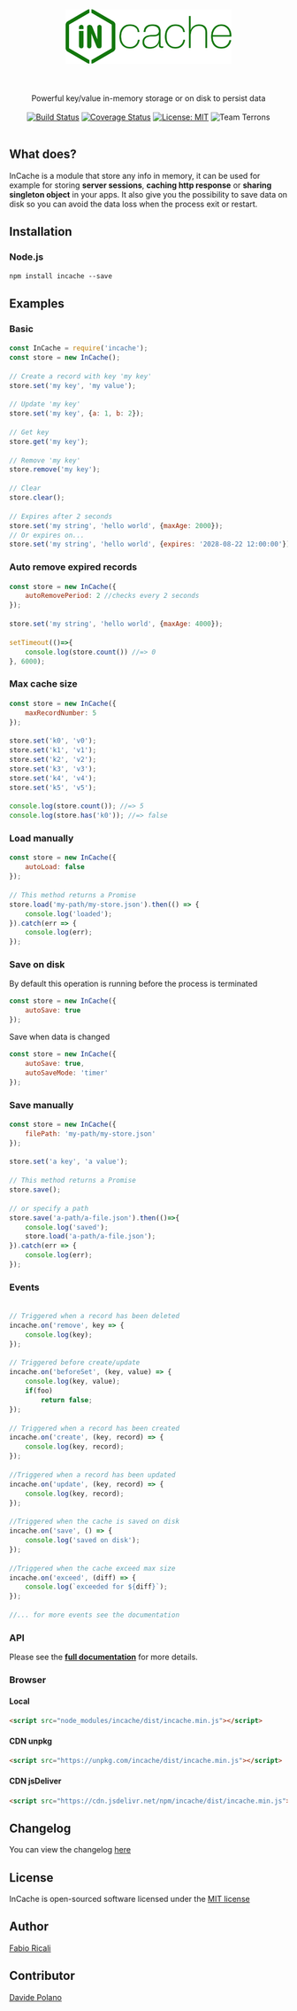 <div align="center">
<br/><br/>
<img width="300" src="https://raw.githubusercontent.com/fabioricali/incache/master/extra/logo.png?2" title="incache"/>
<br/><br/>
<br/><br/>
Powerful key/value in-memory storage or on disk to persist data
<br/><br/>
<a href="https://travis-ci.org/fabioricali/incache" target="_blank"><img src="https://travis-ci.org/fabioricali/incache.svg?branch=master" title="Build Status"/></a>
<a href="https://coveralls.io/github/fabioricali/incache?branch=master" target="_blank"><img src="https://coveralls.io/repos/github/fabioricali/incache/badge.svg?branch=master&2" title="Coverage Status"/></a>
<a href="https://opensource.org/licenses/MIT" target="_blank"><img src="https://img.shields.io/badge/License-MIT-yellow.svg" title="License: MIT"/></a>
<img src="https://img.shields.io/badge/team-terrons-orange.svg" title="Team Terrons"/>
<br/><br/>
</div>

## What does?
InCache is a module that store any info in memory, it can be used for example for storing **server sessions**, **caching http response** or **sharing singleton object** in your apps.
It also give you the possibility to save data on disk so you can avoid the data loss when the process exit or restart.

## Installation

### Node.js
```
npm install incache --save
```

## Examples

### Basic
```javascript
const InCache = require('incache');
const store = new InCache();

// Create a record with key 'my key'
store.set('my key', 'my value');

// Update 'my key'
store.set('my key', {a: 1, b: 2});

// Get key
store.get('my key');

// Remove 'my key'
store.remove('my key');

// Clear
store.clear();

// Expires after 2 seconds
store.set('my string', 'hello world', {maxAge: 2000});
// Or expires on...
store.set('my string', 'hello world', {expires: '2028-08-22 12:00:00'});
```

### Auto remove expired records
```javascript
const store = new InCache({
    autoRemovePeriod: 2 //checks every 2 seconds
});

store.set('my string', 'hello world', {maxAge: 4000});

setTimeout(()=>{
    console.log(store.count()) //=> 0
}, 6000);
```

### Max cache size
```javascript
const store = new InCache({
    maxRecordNumber: 5
});

store.set('k0', 'v0');
store.set('k1', 'v1');
store.set('k2', 'v2');
store.set('k3', 'v3');
store.set('k4', 'v4');
store.set('k5', 'v5');

console.log(store.count()); //=> 5
console.log(store.has('k0')); //=> false
```

### Load manually
```javascript
const store = new InCache({
    autoLoad: false
});

// This method returns a Promise
store.load('my-path/my-store.json').then(() => {
    console.log('loaded');
}).catch(err => {
    console.log(err);
});
```

### Save on disk
By default this operation is running before the process is terminated
```javascript
const store = new InCache({
    autoSave: true
});
```

Save when data is changed
```javascript
const store = new InCache({
    autoSave: true,
    autoSaveMode: 'timer'
});
```

### Save manually
```javascript
const store = new InCache({
    filePath: 'my-path/my-store.json'
});

store.set('a key', 'a value');

// This method returns a Promise
store.save();

// or specify a path
store.save('a-path/a-file.json').then(()=>{
    console.log('saved');
    store.load('a-path/a-file.json');
}).catch(err => {
    console.log(err);
});
```

### Events
```javascript

// Triggered when a record has been deleted
incache.on('remove', key => {
    console.log(key);
});

// Triggered before create/update
incache.on('beforeSet', (key, value) => {
    console.log(key, value);
    if(foo)
        return false;
});

// Triggered when a record has been created
incache.on('create', (key, record) => {
    console.log(key, record);
});

//Triggered when a record has been updated
incache.on('update', (key, record) => {
    console.log(key, record);
});

//Triggered when the cache is saved on disk
incache.on('save', () => {
    console.log('saved on disk');
});

//Triggered when the cache exceed max size
incache.on('exceed', (diff) => {
    console.log(`exceeded for ${diff}`);
});

//... for more events see the documentation
```

### API
Please see the **<a href="https://github.com/fabioricali/incache/blob/master/api.md">full documentation</a>** for more details.

### Browser

#### Local
```html
<script src="node_modules/incache/dist/incache.min.js"></script>
```

#### CDN unpkg
```html
<script src="https://unpkg.com/incache/dist/incache.min.js"></script>
```

#### CDN jsDeliver
```html
<script src="https://cdn.jsdelivr.net/npm/incache/dist/incache.min.js"></script>
```

## Changelog
You can view the changelog <a target="_blank" href="https://github.com/fabioricali/incache/blob/master/CHANGELOG.md">here</a>

## License
InCache is open-sourced software licensed under the <a target="_blank" href="http://opensource.org/licenses/MIT">MIT license</a>

## Author
<a target="_blank" href="http://rica.li">Fabio Ricali</a>

## Contributor
<a target="_blank" href="https://www.mdslab.org">Davide Polano</a>